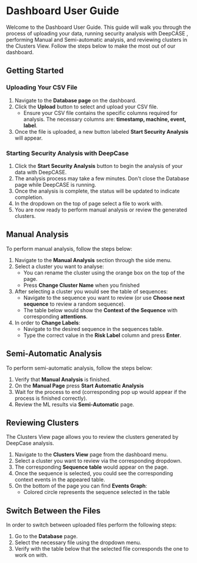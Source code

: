 # Dashboard User Guide

Welcome to the Dashboard User Guide. This guide will walk you through the process of uploading your data, running security analysis with DeepCASE , performing Manual and Semi-automatic analysis, and reviewing clusters in the Clusters View. Follow the steps below to make the most out of our dashboard.

## Getting Started

### Uploading Your CSV File

1. Navigate to the **Database page** on the dashboard.
2. Click the **Upload** button to select and upload your CSV file. 
   - Ensure your CSV file contains the specific columns required for analysis. The necessary columns are: **timestamp, machine, event, label**.
3. Once the file is uploaded, a new button labeled **Start Security Analysis** will appear.


### Starting Security Analysis with DeepCase

1. Click the **Start Security Analysis** button to begin the analysis of your data with DeepCASE. 
2. The analysis process may take a few minutes. Don't close the Database page while DeepCASE is running.
3. Once the analysis is complete, the status will be updated to indicate completion. 
4. In the dropdown on the top of page select a file to work with.
5. You are now ready to perform manual analysis or review the generated clusters.

## Manual Analysis

To perform manual analysis, follow the steps below:

1. Navigate to the **Manual Analysis** section through the side menu.
2. Select a cluster you want to analyse:
   - You can rename the cluster using the orange box on the top of the page.
   - Press **Change Cluster Name** when you finished
3. After selecting a cluster you would see the table of sequences:
   - Navigate to the sequence you want to review (or use **Choose next sequence** to review a random sequence).
   - The table below would show the **Context of the Sequence** with corresponding **attentions**.
4. In order to **Change Labels**:
   - Navigate to the desired sequence in the sequences table.
   - Type the correct value in the **Risk Label** column and press **Enter**.

## Semi-Automatic Analysis

To perform semi-automatic analysis, follow the steps below:

1. Verify that **Manual Analysis** is finished.
2. On the **Manual Page** press **Start Automatic Analysis**
3. Wait for the process to end (corresponding pop up would appear if the process is finished correctly).
4. Review the ML results via **Semi-Automatic** page.

## Reviewing Clusters

The Clusters View page allows you to review the clusters generated by DeepCase analysis.

1. Navigate to the **Clusters View** page from the dashboard menu.
2. Select a cluster you want to review via the corresponding dropdown.
3. The corresponding **Sequence table** would appear on the page.
4. Once the sequence is selected, you could see the corresponding context events in the appeared table.
5. On the bottom of the page you can find **Events Graph**:
   - Colored circle represents the sequence selected in the table

## Switch Between the Files

In order to switch between uploaded files perform the following steps:

1. Go to the **Database** page.
2. Select the necessary file using the dropdown menu.
3. Verify with the table below that the selected file corresponds the one to work on with.

